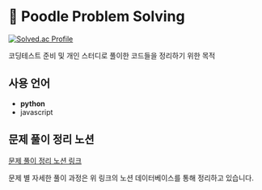 # 🐣 Poodle Problem Solving

[![Solved.ac Profile](http://mazassumnida.wtf/api/v2/generate_badge?boj=chammal97)](https://solved.ac/chammal97/)

코딩테스트 준비 및 개인 스터디로 풀이한 코드들을 정리하기 위한 목적

## 사용 언어

- **python**
- javascript

## 문제 풀이 정리 노션

[문제 풀이 정리 노션 링크](https://mixed-war-5dd.notion.site/7a0b4bb529ba4e4ea664cebe9dd3f77f?v=cc1f4d3123d642f7a989a53cb6a8f981)

문제 별 자세한 풀이 과정은 위 링크의 노션 데이터베이스를 통해 정리하고 있습니다.
